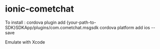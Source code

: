 # ionic-cometchat


To install :
cordova plugin add {your-path-to-SDK}SDKApp/plugins/com.cometchat.msgsdk
cordova platform add ios --save

Emulate with Xcode

